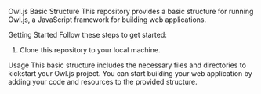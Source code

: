 Owl.js Basic Structure
This repository provides a basic structure for running Owl.js, a JavaScript framework for building web applications.

Getting Started
Follow these steps to get started:

1. Clone this repository to your local machine.

Usage
This basic structure includes the necessary files and directories to kickstart your Owl.js project. You can start building your web application by adding your code and resources to the provided structure.
